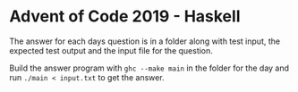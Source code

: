 # Advent of Code 2019 - Haskell

The answer for each days question is in a folder along with test input, 
the expected test output and the input file for the question.

Build the answer program with `ghc --make main` in the folder for the day
and run `./main < input.txt` to get the answer.